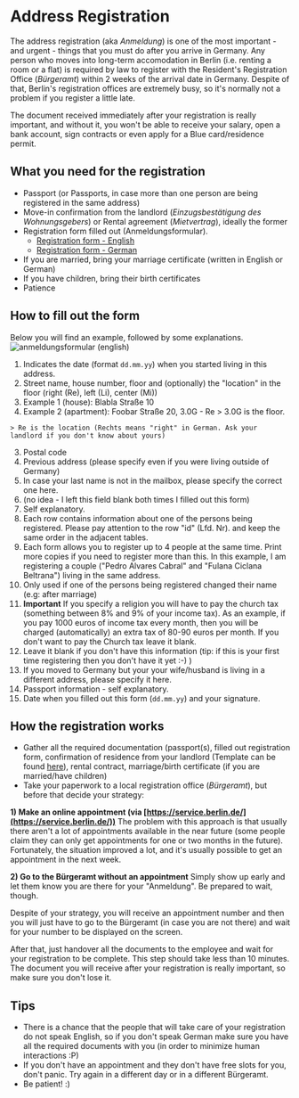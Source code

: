 # Address Registration

The address registration (aka *Anmeldung*) is one of the most important - and urgent - things that you must do after you arrive in Germany. Any person who moves into long-term accomodation in Berlin (i.e. renting a room or a flat) is required by law to register with the Resident's Registration Office (*Bürgeramt*) within 2 weeks of the arrival date in Germany. Despite of that, Berlin's registration offices are extremely busy, so it's normally not a problem if you register a little late.

The document received immediately after your registration is really important, and without it, you won't be able to receive your salary, open a bank account, sign contracts or even apply for a Blue card/residence permit.

## What you need for the registration

- Passport (or Passports, in case more than one person are being registered in the same address)
- Move-in confirmation from the landlord (*Einzugsbestätigung des Wohnungsgebers*) or Rental agreement (*Mietvertrag*), ideally the former
- Registration form filled out (Anmeldungsformular).
  - [Registration form - English](https://github.com/marlonbernardes/awesome-berlin/raw/master/files/anmeldung_en.pdf)
  - [Registration form - German](https://github.com/marlonbernardes/awesome-berlin/raw/master/files/anmeldung_de.pdf)
- If you are married, bring your marriage certificate (written in English or German)
- If you have children, bring their birth certificates
- Patience

## How to fill out the form

Below you will find an example, followed by some explanations.
![anmeldungsformular (english)](https://cloud.githubusercontent.com/assets/2975955/16777113/9b445a1e-4868-11e6-8fc0-3abd4dc6251d.png)

1. Indicates the date (format `dd.mm.yy`) when you started living in this address.
2. Street name, house number, floor and (optionally) the "location" in the floor (right (Re), left (Li), center (Mi))
  2. Example 1 (house): Blabla Straße 10
  2. Example 2 (apartment): Foobar Straße 20, 3.0G - Re
    > 3.0G is the floor.

    > Re is the location (Rechts means "right" in German. Ask your landlord if you don't know about yours)
3. Postal code
4. Previous address (please specify even if you were living outside of Germany)
5. In case your last name is not in the mailbox, please specify the correct one here.
6. (no idea - I left this field blank both times I filled out this form)
7. Self explanatory.
8. Each row contains information about one of the persons being registered. Please pay attention to the row "id" (Lfd. Nr). and keep the same order in the adjacent tables.
9. Each form allows you to register up to 4 people at the same time. Print more copies if you need to register more than this. In this example, I am registering a couple ("Pedro Alvares Cabral" and "Fulana Ciclana Beltrana") living in the same address.
10. Only used if one of the persons being registered changed their name (e.g: after marriage)
11. **Important** If you specify a religion you will have to pay the church tax (something between 8% and 9% of your income tax). As an example, if you pay 1000 euros of income tax every month, then you will be charged (automatically) an extra tax of 80-90 euros per month. If you don't want to pay the Church tax leave it blank.
12. Leave it blank if you don't have this information (tip: if this is your first time registering then you don't have it yet :-) )
13. If you moved to Germany but your your wife/husband is living in a different address, please specify it here.
14. Passport information - self explanatory.
15. Date when you filled out this form (`dd.mm.yy`) and your signature.

## How the registration works

- Gather all the required documentation (passport(s), filled out registration form, confirmation of residence from your landlord (Template can be found [here](https://www.berlin.de/formularserver/formular.php?402544)), rental contract, marriage/birth certificate (if you are married/have children)
- Take your paperwork to a local registration office (*Bürgeramt*), but before that decide your strategy:

 **1) Make an online appointment (via [https://service.berlin.de/](https://service.berlin.de/))**
 The problem with this approach is that usually there aren't a lot of appointments available in the near future (some people claim they can only get appointments for one or two months in the future). Fortunately, the situation improved a lot, and it's usually possible to get an appointment in the next week.

 **2) Go to the Bürgeramt without an appointment**
 Simply show up early and let them know you are there for your "Anmeldung". Be prepared to wait, though.

Despite of your strategy, you will receive an appointment number and then you will just have to go to the Bürgeramt (in case you are not there) and wait for your number to be displayed on the screen.

After that, just handover all the documents to the employee and wait for your registration to be complete. This step should take less than 10 minutes. The document you will receive after your registration is really important, so make sure you don't lose it.

## Tips

- There is a chance that the people that will take care of your registration do not speak English, so if you don't speak German make sure you have all the required documents with you (in order to minimize human interactions :P)
- If you don't have an appointment and they don't have free slots for you, don't panic. Try again in a different day or in a different Bürgeramt.
- Be patient! :)
